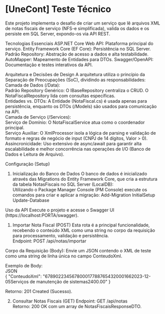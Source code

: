 # [UneCont] Teste Técnico
Este projeto implementa o desafio de criar um serviço que lê arquivos XML de notas fiscais de serviço (NFS-e simplificada), valida os dados e os persiste em SQL Server, expondo-os via API REST.

Tecnologias Essenciais
  ASP.NET Core Web API: Plataforma principal do serviço.
  Entity Framework Core (EF Core): Persistência no SQL Server.
  Padrão Repository: Abstração de acesso a dados e alta testabilidade.
  AutoMapper: Mapeamento de Entidades para DTOs.
  Swagger/OpenAPI: Documentação e testes interativos da API.

Arquitetura e Decisões de Design
  A arquitetura utiliza o princípio da Separação de Preocupações (SoC), dividindo as responsabilidades:  
  Camada de Dados (/Data):  
  Padrão Repository Genérico: O IBaseRepository centraliza o CRUD. O NotaFiscalRepository lida com consultas específicas.  
  Entidades vs. DTOs: A Entidade (NotaFiscal.cs) é usada apenas para persistência, enquanto os DTOs (/Models) são usados para comunicação na API.  
  Camada de Serviço (/Services):  
  Serviço de Domínio: O NotaFiscalService atua como o coordenador principal.  
  Serviço Auxiliar: O XmlProcessor isola a lógica de parsing e validação de formato e regras de negócio de input (CNPJ de 14 dígitos, Valor > 0).  
  Assincronicidade: Uso extensivo de async/await para garantir alta escalabilidade e melhor concorrência nas operações de I/O (Banco de Dados e Leitura de Arquivo).

Configuração (Setup)
  1. Inicialização do Banco de Dados
  O banco de dados é inicializado através das Migrations do Entity Framework Core, que cria a estrutura da tabela NotasFiscais no SQL Server (LocalDB):  
  Utilizando o Package Manager Console (PM Console) execute os comandos para criar e aplicar a migração:
    Add-Migration InitialSetup
    Update-Database

Uso da API
  Execute o projeto e acesse o Swagger UI (https://localhost:PORTA/swagger).
  
  1. Importar Nota Fiscal (POST)
  Esta rota é a principal funcionalidade, recebendo o conteúdo XML como uma string no corpo da requisição para processamento, validação e persistência.  
  Endpoint: POST /api/notas/importar
  
  Corpo da Requisição (Body): Envie um JSON contendo o XML de teste como uma string de linha única no campo ConteudoXml.
  
  Exemplo de Body:  
  JSON  
  {
    "ConteudoXml": "<NotaFiscal><Numero>67890</Numero><Prestador><CNPJ>22345678000177</CNPJ></Prestador><Tomador><CNPJ>88765432000166</CNPJ></Tomador><DataEmissao>2023-12-05</DataEmissao><Servico><Descricao>Serviços de   manutenção de sistemas</Descricao><Valor>2400.00</Valor></Servico></NotaFiscal>"
  }
  
  Retorno: 201 Created (Sucesso).
  
  2. Consultar Notas Fiscais (GET)
  Endpoint: GET /api/notas  
  Retorno: 200 OK com um array de NotasFiscaisResponseDTO.

